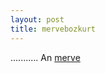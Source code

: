 ```yaml
---
layout: post
title: mervebozkurt
---
```


...........
An [merve](http://mervebozkurt.github.com/ "Title")